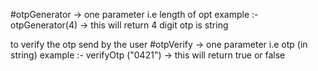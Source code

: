 #otpGenerator -> one parameter i.e length of opt 
example :-
otpGenerator(4) -> this will return 4 digit otp is string


to verify the otp send by the user
#otpVerify -> one parameter i.e otp (in string)
example :-
verifyOtp ("0421") -> this will return true or false

